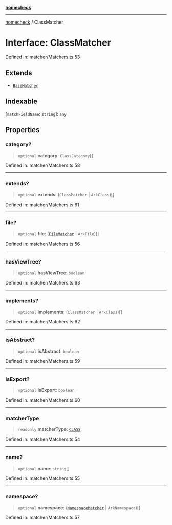 [**homecheck**](../README.md)

***

[homecheck](../globals.md) / ClassMatcher

# Interface: ClassMatcher

Defined in: matcher/Matchers.ts:53

## Extends

- [`BaseMatcher`](BaseMatcher.md)

## Indexable

\[`matchFieldName`: `string`\]: `any`

## Properties

### category?

> `optional` **category**: `ClassCategory`[]

Defined in: matcher/Matchers.ts:58

***

### extends?

> `optional` **extends**: (`ClassMatcher` \| `ArkClass`)[]

Defined in: matcher/Matchers.ts:61

***

### file?

> `optional` **file**: ([`FileMatcher`](FileMatcher.md) \| `ArkFile`)[]

Defined in: matcher/Matchers.ts:56

***

### hasViewTree?

> `optional` **hasViewTree**: `boolean`

Defined in: matcher/Matchers.ts:63

***

### implements?

> `optional` **implements**: (`ClassMatcher` \| `ArkClass`)[]

Defined in: matcher/Matchers.ts:62

***

### isAbstract?

> `optional` **isAbstract**: `boolean`

Defined in: matcher/Matchers.ts:59

***

### isExport?

> `optional` **isExport**: `boolean`

Defined in: matcher/Matchers.ts:60

***

### matcherType

> `readonly` **matcherType**: [`CLASS`](../enumerations/MatcherTypes.md#class)

Defined in: matcher/Matchers.ts:54

***

### name?

> `optional` **name**: `string`[]

Defined in: matcher/Matchers.ts:55

***

### namespace?

> `optional` **namespace**: ([`NamespaceMatcher`](NamespaceMatcher.md) \| `ArkNamespace`)[]

Defined in: matcher/Matchers.ts:57
